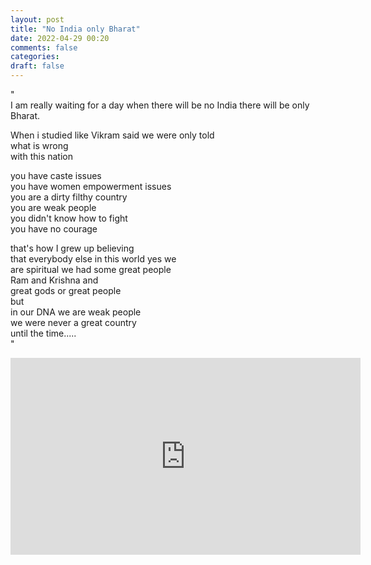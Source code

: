 ```yaml
---
layout: post
title: "No India only Bharat"
date: 2022-04-29 00:20
comments: false
categories:
draft: false
---
```


"    
I am really waiting for a day when there will be no India there will be only Bharat.  
    
When i studied like Vikram said we were only told  
what is wrong  
with this nation  
  
you have caste issues  
you have women empowerment issues  
you are a dirty filthy country  
you are weak people  
you didn't know how to fight   
you have no courage  
  
that's how I grew up believing  
that everybody else in this world yes we  
are spiritual we had some great people  
Ram and Krishna and  
great gods or great people  
but  
in our DNA we are weak people  
we were never a great country  
until the time.....  
"  

<iframe width="560" height="315" src="https://www.youtube.com/embed/G0afm7NyNUM" title="YouTube video player" frameborder="0" allow="accelerometer; autoplay; clipboard-write; encrypted-media; gyroscope; picture-in-picture" allowfullscreen></iframe>